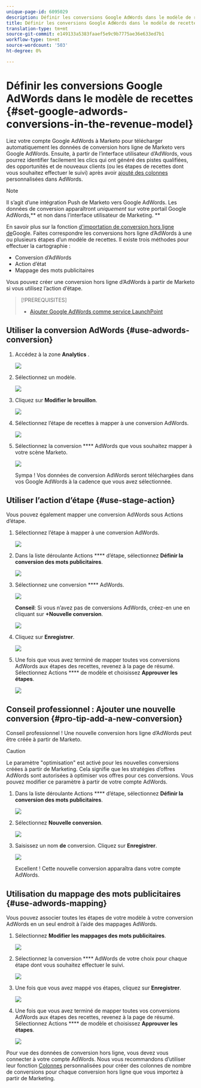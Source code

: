 ```yaml
---
unique-page-id: 6095029
description: Définir les conversions Google AdWords dans le modèle de recettes - Documents marketing - Documentation du produit
title: Définir les conversions Google AdWords dans le modèle de recettes
translation-type: tm+mt
source-git-commit: e149133a5383faaef5e9c9b7775ae36e633ed7b1
workflow-type: tm+mt
source-wordcount: '503'
ht-degree: 0%

---
```



# Définir les conversions Google AdWords dans le modèle de recettes {#set-google-adwords-conversions-in-the-revenue-model}

Liez votre compte Google AdWords à Marketo pour télécharger automatiquement les données de conversion hors ligne de Marketo vers Google AdWords. Ensuite, à partir de l’interface utilisateur d’AdWords, vous pourrez identifier facilement les clics qui ont généré des pistes qualifiées, des opportunités et de nouveaux clients (ou les étapes de recettes dont vous souhaitez effectuer le suivi) après avoir [ajouté des colonnes](https://support.google.com/adwords/answer/3073556) personnalisées dans AdWords.

>[!NOTE]
>
>Il s’agit d’une intégration Push de Marketo vers Google AdWords. Les données de conversion apparaîtront *uniquement* sur votre portail Google AdWords,** et non dans l’interface utilisateur de Marketing. **

En savoir plus sur la fonction [d&#39;importation de conversion hors ligne de](https://support.google.com/adwords/answer/2998031?hl=en)Google.  Faites correspondre les conversions hors ligne d’AdWords à une ou plusieurs étapes d’un modèle de recettes. Il existe trois méthodes pour effectuer la cartographie :

* Conversion d’AdWords
* Action d’état
* Mappage des mots publicitaires

Vous pouvez créer une conversion hors ligne d’AdWords à partir de Marketo si vous utilisez l’action d’étape.

>[!PREREQUISITES]
>
>* [Ajouter Google AdWords comme service LaunchPoint](../../../../product-docs/administration/additional-integrations/add-google-adwords-as-a-launchpoint-service.md)

>



## Utiliser la conversion AdWords {#use-adwords-conversion}

1. Accédez à la zone **Analytics** .

   ![](assets/image2015-2-23-18-3a9-3a34.png)

1. Sélectionnez un modèle.

   ![](assets/image2015-2-23-18-3a3-3a12.png)

1. Cliquez sur **Modifier le brouillon**.

   ![](assets/image2015-3-10-15-3a3-3a20.png)

1. Sélectionnez l’étape de recettes à mapper à une conversion AdWords.

   ![](assets/image2015-2-26-16-3a40-3a2.png)

1. Sélectionnez la conversion **** AdWords que vous souhaitez mapper à votre scène Marketo.

   ![](assets/image2015-2-26-16-3a46-3a15.png)

   Sympa ! Vos données de conversion AdWords seront téléchargées dans vos Google AdWords à la cadence que vous avez sélectionnée.

## Utiliser l’action d’étape {#use-stage-action}

Vous pouvez également mapper une conversion AdWords sous Actions d’étape.

1. Sélectionnez l’étape à mapper à une conversion AdWords.

   ![](assets/image2015-2-26-16-3a40-3a2.png)

1. Dans la liste déroulante Actions **** d’étape, sélectionnez **Définir la conversion des mots publicitaires**.

   ![](assets/image2015-2-26-16-3a52-3a24.png)

1. Sélectionnez une conversion **** AdWords.

   ![](assets/image2015-2-26-16-3a54-3a47.png)

   **Conseil**: Si vous n’avez pas de conversions AdWords, créez-en une en cliquant sur **+Nouvelle conversion**.

   ![](assets/image2015-2-26-21-3a22-3a10.png)

1. Cliquez sur **Enregistrer**.

   ![](assets/image2015-2-26-16-3a56-3a2.png)

1. Une fois que vous avez terminé de mapper toutes vos conversions AdWords aux étapes des recettes, revenez à la page de résumé. Sélectionnez Actions **** de modèle et choisissez **Approuver les étapes**.

   ![](assets/image2015-2-27-12-3a20-3a20.png)

## Conseil professionnel : Ajouter une nouvelle conversion {#pro-tip-add-a-new-conversion}

Conseil professionnel ! Une nouvelle conversion hors ligne d’AdWords peut être créée à partir de Marketo.

>[!CAUTION]
>
>Le paramètre &quot;optimisation&quot; est activé pour les nouvelles conversions créées à partir de Marketing. Cela signifie que les stratégies d’offres AdWords sont autorisées à optimiser vos offres pour ces conversions. Vous pouvez modifier ce paramètre à partir de votre compte AdWords.

1. Dans la liste déroulante Actions **** d’étape, sélectionnez **Définir la conversion des mots publicitaires**.

   ![](assets/image2015-2-26-16-3a52-3a24.png)

1. Sélectionnez **Nouvelle conversion**.

   ![](assets/image2015-2-26-21-3a22-3a10.png)

1. Saisissez un nom **de** conversion. Cliquez sur **Enregistrer**.

   ![](assets/image2015-2-26-21-3a24-3a7.png)

   Excellent ! Cette nouvelle conversion apparaîtra dans votre compte AdWords.

## Utilisation du mappage des mots publicitaires {#use-adwords-mapping}

Vous pouvez associer toutes les étapes de votre modèle à votre conversion AdWords en un seul endroit à l’aide des mappages AdWords.

1. Sélectionnez **Modifier les mappages des mots publicitaires**.

   ![](assets/image2015-2-26-17-3a3-3a29.png)

1. Sélectionnez la conversion **** AdWords de votre choix pour chaque étape dont vous souhaitez effectuer le suivi.

   ![](assets/image2015-2-26-17-3a6-3a15.png)

1. Une fois que vous avez mappé vos étapes, cliquez sur **Enregistrer**.

   ![](assets/image2015-2-26-17-3a7-3a48.png)

1. Une fois que vous avez terminé de mapper toutes vos conversions AdWords aux étapes des recettes, revenez à la page de résumé. Sélectionnez Actions **** de modèle et choisissez **Approuver les étapes**.

   ![](assets/image2015-2-27-12-3a20-3a20.png)

Pour vue des données de conversion hors ligne, vous devez vous connecter à votre compte AdWords. Nous vous recommandons d’utiliser leur fonction [Colonnes](https://support.google.com/adwords/answer/3073556) personnalisées pour créer des colonnes de nombre de conversions pour chaque conversion hors ligne que vous importez à partir de Marketing.

